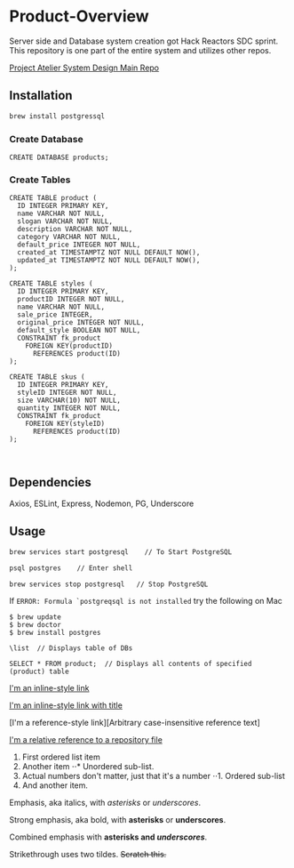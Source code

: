 # Product-Overview
Server side and Database system creation got Hack Reactors SDC sprint. This repository is one part of the entire system and utilizes other repos.

[Project Atelier System Design Main Repo](https://github.com/Project-Atelier-System-Design "Project-Atelier-System-Design")

## Installation

```bash
brew install postgressql
```

  ### Create Database
  ``` 
  CREATE DATABASE products;
  ```
  
  ### Create Tables
  ```
  CREATE TABLE product (
    ID INTEGER PRIMARY KEY,
    name VARCHAR NOT NULL,
    slogan VARCHAR NOT NULL,
    description VARCHAR NOT NULL,
    category VARCHAR NOT NULL,
    default_price INTEGER NOT NULL,
    created_at TIMESTAMPTZ NOT NULL DEFAULT NOW(),
    updated_at TIMESTAMPTZ NOT NULL DEFAULT NOW(),
  );
  
  CREATE TABLE styles (
    ID INTEGER PRIMARY KEY,
    productID INTEGER NOT NULL,
    name VARCHAR NOT NULL,
    sale_price INTEGER,
    original_price INTEGER NOT NULL,
    default_style BOOLEAN NOT NULL,
    CONSTRAINT fk_product
      FOREIGN KEY(productID)
        REFERENCES product(ID)
  );
  
  CREATE TABLE skus (
    ID INTEGER PRIMARY KEY,
    styleID INTEGER NOT NULL,
    size VARCHAR(10) NOT NULL,
    quantity INTEGER NOT NULL,
    CONSTRAINT fk_product
      FOREIGN KEY(styleID)
        REFERENCES product(ID)
  );
  
  
  
  ```
  
## Dependencies
Axios, ESLint, Express, Nodemon, PG, Underscore

## Usage

```bash
brew services start postgresql    // To Start PostgreSQL 

psql postgres    // Enter shell 

brew services stop postgresql   // Stop PostgreSQL
```

If ```ERROR: Formula `postgreqsql is not installed``` try the following on Mac

```
$ brew update
$ brew doctor
$ brew install postgres
```

```
\list  // Displays table of DBs

SELECT * FROM product;  // Displays all contents of specified (product) table
```


[I'm an inline-style link](https://www.google.com)

[I'm an inline-style link with title](https://www.google.com "Google's Homepage")

[I'm a reference-style link][Arbitrary case-insensitive reference text]

[I'm a relative reference to a repository file](../blob/master/LICENSE)



1. First ordered list item
2. Another item
⋅⋅* Unordered sub-list.
1. Actual numbers don't matter, just that it's a number
⋅⋅1. Ordered sub-list
4. And another item.


Emphasis, aka italics, with *asterisks* or _underscores_.

Strong emphasis, aka bold, with **asterisks** or __underscores__.

Combined emphasis with **asterisks and _underscores_**.

Strikethrough uses two tildes. ~~Scratch this.~~
